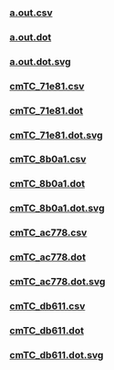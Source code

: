 ### [a.out.csv](a.out.csv)
### [a.out.dot](a.out.dot)
### [a.out.dot.svg](a.out.dot.svg)
### [cmTC_71e81.csv](cmTC_71e81.csv)
### [cmTC_71e81.dot](cmTC_71e81.dot)
### [cmTC_71e81.dot.svg](cmTC_71e81.dot.svg)
### [cmTC_8b0a1.csv](cmTC_8b0a1.csv)
### [cmTC_8b0a1.dot](cmTC_8b0a1.dot)
### [cmTC_8b0a1.dot.svg](cmTC_8b0a1.dot.svg)
### [cmTC_ac778.csv](cmTC_ac778.csv)
### [cmTC_ac778.dot](cmTC_ac778.dot)
### [cmTC_ac778.dot.svg](cmTC_ac778.dot.svg)
### [cmTC_db611.csv](cmTC_db611.csv)
### [cmTC_db611.dot](cmTC_db611.dot)
### [cmTC_db611.dot.svg](cmTC_db611.dot.svg)

